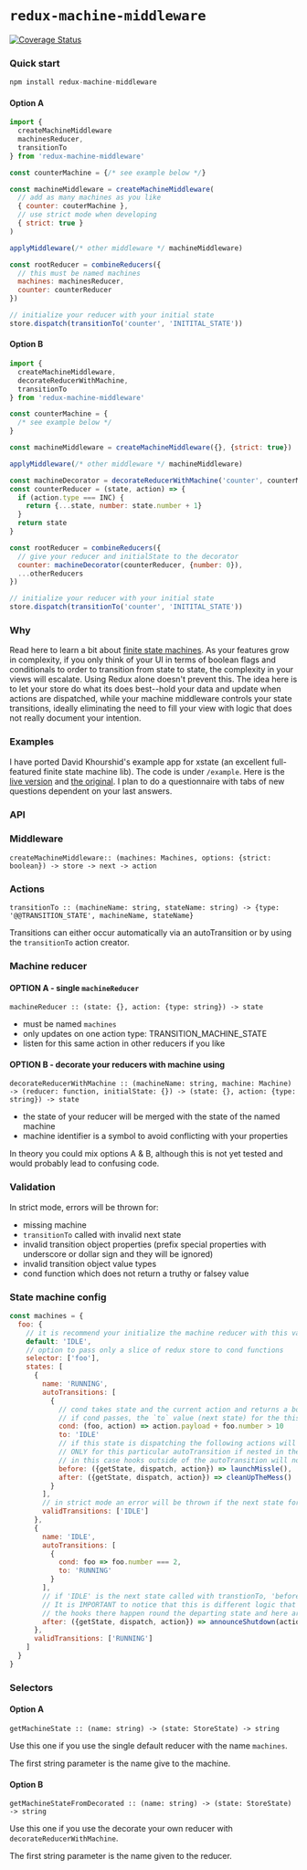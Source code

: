 # `redux-machine-middleware`

[![Coverage Status](https://coveralls.io/repos/github/RikuVan/redux-machine-middleware/badge.svg?branch=master)](https://coveralls.io/github/RikuVan/redux-machine-middleware?branch=master)

### Quick start

```js
npm install redux-machine-middleware
```

#### Option A

```js
import {
  createMachineMiddleware
  machinesReducer,
  transitionTo
} from 'redux-machine-middleware'

const counterMachine = {/* see example below */}

const machineMiddleware = createMachineMiddleware(
  // add as many machines as you like
  { counter: couterMachine },
  // use strict mode when developing
  { strict: true }
)

applyMiddleware(/* other middleware */ machineMiddleware)

const rootReducer = combineReducers({
  // this must be named machines
  machines: machinesReducer,
  counter: counterReducer
})

// initialize your reducer with your initial state
store.dispatch(transitionTo('counter', 'INITITAL_STATE'))
```

#### Option B

```js
import {
  createMachineMiddleware,
  decorateReducerWithMachine,
  transitionTo
} from 'redux-machine-middleware'

const counterMachine = {
  /* see example below */
}

const machineMiddleware = createMachineMiddleware({}, {strict: true})

applyMiddleware(/* other middleware */ machineMiddleware)

const machineDecorator = decorateReducerWithMachine('counter', counterMachine)
const counterReducer = (state, action) => {
  if (action.type === INC) {
    return {...state, number: state.number + 1}
  }
  return state
}

const rootReducer = combineReducers({
  // give your reducer and initialState to the decorator
  counter: machineDecorator(counterReducer, {number: 0}),
  ...otherReducers
})

// initialize your reducer with your initial state
store.dispatch(transitionTo('counter', 'INITITAL_STATE'))
```

### Why

Read here to learn a bit about [finite state machines](https://www.smashingmagazine.com/2018/01/rise-state-machines/). As your features grow in complexity, if you only think of your UI in terms of boolean flags and conditionals to order to transition from state to state, the complexity in your views will escalate. Using Redux alone doesn't prevent this. The idea here is to let your store do what its does best--hold your data and update when actions are dispatched, while your machine middleware controls your state transitions, ideally eliminating the need to fill your view with logic that does not really document your intention.

### Examples

I have ported David Khourshid's example app for xstate (an excellent full-featured finite state machine lib). The code is under `/example`. Here is the [live version](http://redux-machine-middleware-ex.surge.sh/) and [the original](https://codepen.io/davidkpiano/pen/dJJMWE). I plan to do a questionnaire with tabs of new questions dependent on your last answers.

### API

### Middleware

`createMachineMiddleware:: (machines: Machines, options: {strict: boolean}) -> store -> next -> action`

### Actions

`transitionTo :: (machineName: string, stateName: string) -> {type: '@@TRANSITION_STATE', machineName, stateName}`

Transitions can either occur automatically via an autoTransition or by using the `transitionTo` action creator.

### Machine reducer

#### OPTION A - single `machineReducer`

`machineReducer :: (state: {}, action: {type: string}) -> state`

- must be named `machines`
- only updates on one action type: TRANSITION_MACHINE_STATE
- listen for this same action in other reducers if you like

#### OPTION B - decorate your reducers with machine using

`decorateReducerWithMachine :: (machineName: string, machine: Machine) -> (reducer: function, initialState: {}) -> (state: {}, action: {type: string}) -> state`

- the state of your reducer will be merged with the state of the named machine
- machine identifier is a symbol to avoid conflicting with your properties

In theory you could mix options A & B, although this is not yet tested and would probably lead to confusing code.

### Validation

In strict mode, errors will be thrown for:

- missing machine
- `transitionTo` called with invalid next state
- invalid transition object properties (prefix special properties with underscore or dollar sign and they will be ignored)
- invalid transition object value types
- cond function which does not return a truthy or falsey value

### State machine config

```js
const machines = {
  foo: {
    // it is recommend your initialize the machine reducer with this value when loading the component/app
    default: 'IDLE',
    // option to pass only a slice of redux store to cond functions
    selector: ['foo'],
    states: [
      {
        name: 'RUNNING',
        autoTransitions: [
          {
            // cond takes state and the current action and returns a boolean
            // if cond passes, the `to` value (next state) for the this transition will be dispatched with transitionTo
            cond: (foo, action) => action.payload + foo.number > 10
            to: 'IDLE'
            // if this state is dispatching the following actions will be dispatched before and after
            // ONLY for this particular autoTransition if nested in the autoTransition
            // in this case hooks outside of the autoTransition will not be called
            before: ({getState, dispatch, action}) => launchMissle(),
            after: ({getState, dispatch, action}) => cleanUpTheMess()
          }
        ],
        // in strict mode an error will be thrown if the next state for this state is in this list
        validTransitions: ['IDLE']
      },
      {
        name: 'IDLE',
        autoTransitions: [
          {
            cond: foo => foo.number === 2,
            to: 'RUNNING'
          }
        ],
        // if 'IDLE' is the next state called with transtionTo, 'before' or 'after' hooks will be called
        // It is IMPORTANT to notice that this is different logic that for autoTransitions
        // the hooks there happen round the departing state and here around the arriving state
        after: ({getState, dispatch, action}) => announceShutdown(action)
      },
      validTransitions: ['RUNNING']
    ]
  }
}
```

### Selectors

#### Option A

`getMachineState :: (name: string) -> (state: StoreState) -> string`

Use this one if you use the single default reducer with the name `machines`.

The first string parameter is the name give to the machine.

#### Option B

`getMachineStateFromDecorated :: (name: string) -> (state: StoreState) -> string`

Use this one if you use the decorate your own reducer with `decorateReducerWithMachine`.

The first string parameter is the name given to the reducer.
